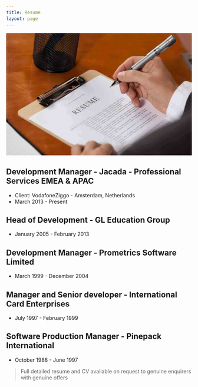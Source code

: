 ```yaml
---
title: Resume 
layout: page
---
```

![Profile Image](/assets/images/resume.jpg)

## Development Manager - Jacada - Professional Services EMEA & APAC

* Client: VodafoneZiggo - Amsterdam, Netherlands
* March 2013 - Present

## Head of Development - GL Education Group

* January 2005 - February 2013

## Development Manager - Prometrics Software Limited

* March 1999 - December 2004

## Manager and Senior developer - International Card Enterprises

* July 1997 - February 1999

## Software Production Manager - Pinepack International

* October 1988 - June 1997

> Full detailed resume and CV available on request to genuine enquirers with genuine offers
